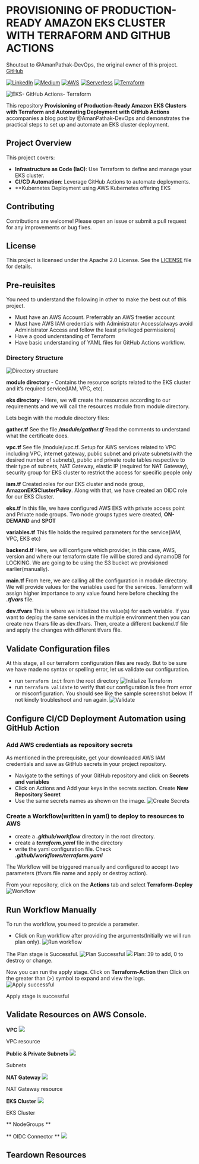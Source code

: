 # PROVISIONING OF PRODUCTION-READY AMAZON EKS CLUSTER WITH TERRAFORM AND GITHUB ACTIONS
Shoutout to @AmanPathak-DevOps, the original owner of this project. [GitHub](https://github.com/AmanPathak-DevOps/EKS-Terraform-GitHub-Actions?tab=readme-ov-file)

[![LinkedIn](https://img.shields.io/badge/Connect%20with%20me%20on-LinkedIn-blue.svg)](https://www.linkedin.com/in/livingstone-chimezie)
[![Medium](https://img.shields.io/badge/Medium-12100E?style=for-the-badge&logo=medium&logoColor=white)](https://medium.com/@ochuba)
[![AWS](https://img.shields.io/badge/AWS-%F0%9F%9B%A1-orange)](https://aws.amazon.com)
[![Serverless](https://img.shields.io/badge/Serverless-%E2%9A%A1%EF%B8%8F-blueviolet)](https://www.serverless.com)
[![Terraform](https://img.shields.io/badge/Terraform-%E2%9C%A8-lightgrey)](https://www.terraform.io)

![EKS- GitHub Actions- Terraform](assets/Presentation1.gif)

This repository **Provisioning of Production-Ready Amazon EKS Clusters with Terraform and Automating Deployment with GitHub Actions** accompanies a blog post by @AmanPathak-DevOps and demonstrates the practical steps to set up and automate an EKS cluster deployment.

## Project Overview
This project covers:
- **Infrastructure as Code (IaC)**: Use Terraform to define and manage your EKS cluster.
- **CI/CD Automation**: Leverage GitHub Actions to automate deployments.
- **Kubernetes Deployment using AWS Kubernetes offering EKS

## Contributing
Contributions are welcome! Please open an issue or submit a pull request for any improvements or bug fixes.

## License
This project is licensed under the Apache 2.0 License. See the [LICENSE](LICENSE) file for details.

## Pre-reuisites
You need to understand the following in other to make the best out of this project.

-   Must have an AWS Account. Preferrably an AWS freetier account
-   Must have AWS IAM credentials with Administrator Access(always avoid Administrator Access and follow the least privileged permissions)
-   Have a good understanding of Terraform
-   Have basic understanding of YAML files for GitHub Actions workflow.

### Directory Structure
![Directory structure](assets/tree.JPG)

**module directory** - Contains the resource scripts related to the EKS cluster and it’s required service(IAM, VPC, etc).

**eks directory** - Here, we will create the resources according to our requirements and we will call the resources module from module directory.

Lets begin with the module directory files:

**gather.tf**
See the file ***/module/gather.tf*** Read the comments to understand what the certificate does.

**vpc.tf**
See file /module/vpc.tf. Setup for AWS services related to VPC including VPC, internet gateway, public subnet and private subnets(with the desired number of subnets), public and private route tables respective to their type of subnets, NAT Gateway, elastic IP (required for NAT Gateway), security group for EKS cluster to restrict the access for specific people only

**iam.tf**
Created roles for our EKS cluster and node group, **AmazonEKSClusterPolicy**. Along with that, we have created an OIDC role for our EKS Cluster.

**eks.tf**
In this file, we have configured AWS EKS with private access point and Private node groups. Two node groups types were created, **ON-DEMAND** and **SPOT**

**variables.tf**
This file holds the required parameters for the service(IAM, VPC, EKS etc)

**backend.tf**
Here, we will configure which provider, in this case, AWS, version and where our terraform state file will be stored and dynamoDB for LOCKING. We are going to be using the S3 bucket we provisioned earlier(manually).

**main.tf**
From here, we are calling all the configuration in module directory. We will provide values for the variables used for the services. Terraform will assign higher importance to any value found here before checking the ***.tfvars*** file.

**dev.tfvars**
This is where we initialized the value(s) for each variable. If you want to deploy the same services in the multiple environment then you can create new tfvars file as dev.tfvars. Then, create a different backend.tf file and apply the changes with different tfvars file.

## Validate Configuration files
At this stage, all our terraform configuration files are ready. But to be sure we have made no syntax or spelling error, let us validate our configuration.
- run `terraform init` from the root directory
![Initialize Terraform](assets/validate.JPG)
- run `terraform validate` to verify that our configuration is free from error or misconfiguration. You should see like the sample screenshot below. If not kindly troubleshoot and run again.
![Validate](assets/valid.JPG)

## Configure CI/CD Deployment Automation using GitHub Action

### Add AWS credentials as repository secrets
As mentioned in the prerequisite, get your downloaded AWS IAM credentials and save as GitHub secrets in your project repository.

- Navigate to the settings of your GitHub repository and click on **Secrets and variables**
- Click on Actions and Add your keys in the secrets section. Create **New Repository Secret**
- Use the same secrets names as shown on the image.
![Create Secrets](assets/add_secrets.JPG)

### Create a Workflow(written in yaml) to deploy to resources to AWS
- create a ***.github/workflow*** directory in the root directory.
- create a ***terraform.yaml*** file in the directory
- write the yaml configuration file. Check ***.github/workflows/terraform.yaml***

The Workflow will be triggered manually and configured to accept two parameters (tfvars file name and apply or destroy action).

From your repository, click on the **Actions** tab and select **Terraform-Deploy**
![Workflow](assets/workflow.JPG)

## Run Workflow Manually
To run the workflow, you need to provide a parameter.
- Click on Run workflow after providing the arguments(Initially we will run plan only).
![Run workflow](assets/run_workflow.JPG)

The Plan stage is Successful.
![Plan Successful](assets/plan-success.JPG)
![](assets/succeed-plan.JPG)
Plan: 39 to add, 0 to destroy or change.

Now you can run the apply stage.
Click on **Terraform-Action** then Click on the greater than (>) symbol to expand and view the logs.
![Apply successful](/assets/Apply-successful.JPG)

Apply stage is successful

## Validate Resources on AWS Console.

**VPC**
![](/assets/vpc.JPG)

VPC resource

**Public & Private Subnets**
![](/assets/subnets.JPG)

Subnets

**NAT Gateway**
![](/assets/natgw.JPG)

NAT Gateway resource


**EKS Cluster**
![](/assets/eks.JPG)

EKS Cluster



** NodeGroups **
![]()

** OIDC Connector **
![](/assets/OIDC%20Connector.JPG)

## Teardown Resources

